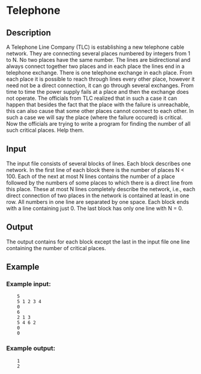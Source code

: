 
# Telephone
## Description
A Telephone Line Company (TLC) is establishing a new telephone cable network. They are connecting several places numbered by integers from 1 to N. No two places have the same number. The lines are bidirectional and always connect together two places and in each place the lines end in a telephone exchange. There is one telephone exchange in each place. From each place it is possible to reach through lines every other place, however it need not be a direct connection, it can go through several exchanges. From time to time the power supply fails at a place and then the exchange does not operate. The officials from TLC realized that in such a case it can happen that besides the fact that the place with the failure is unreachable, this can also cause that some other places cannot connect to each other. In such a case we will say the place (where the failure occured) is critical. Now the officials are trying to write a program for finding the number of all such critical places. Help them.

## Input
The input file consists of several blocks of lines. Each block describes one network. In the first line of each block there is the number of places N < 100. Each of the next at most N lines contains the number of a place followed by the numbers of some places to which there is a direct line from this place. These at most N lines completely describe the network, i.e., each direct connection of two places in the network is contained at least in one row. All numbers in one line are separated by one space. Each block ends with a line containing just 0. The last block has only one line with N = 0.
## Output
The output contains for each block except the last in the input file one line containing the number of critical places.
## Example
### Example input:

        5
        5 1 2 3 4
        0
        6
        2 1 3
        5 4 6 2
        0
        0
### Example output:

        1
        2
